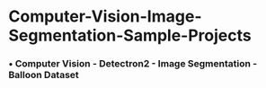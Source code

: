 # Computer-Vision-Image-Segmentation-Sample-Projects
### •	Computer Vision - Detectron2 - Image Segmentation - Balloon Dataset
